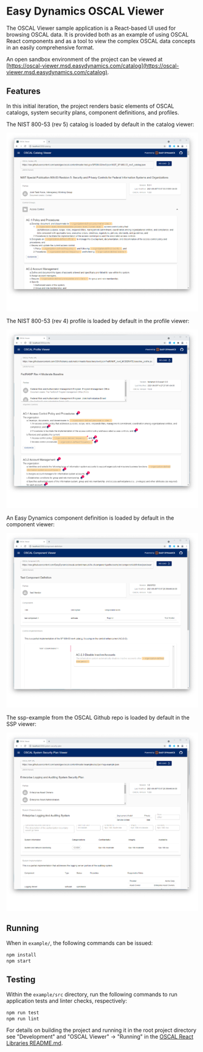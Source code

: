 # Easy Dynamics OSCAL Viewer

The OSCAL Viewer sample application is a React-based UI used for browsing OSCAL data. It is provided both as an
example of using OSCAL React components and as a tool to view the complex OSCAL data concepts in an easily
comprehensive format.

An open sandbox environment of the project can be viewed at
[https://oscal-viewer.msd.easydynamics.com/catalog](https://oscal-viewer.msd.easydynamics.com/catalog).

## Features

In this initial iteration, the project renders basic elements of OSCAL catalogs, system security plans, component
definitions, and profiles.

The NIST 800-53 (rev 5) catalog is loaded by default in the catalog viewer:

![OSCSAL Catalog Viewer Screenshot](docs/resources/catalog-viewer-screenshot.png)

The NIST 800-53 (rev 4) profile is loaded by default in the profile viewer:

![OSCSAL Profile Viewer Screenshot](docs/resources/profile-viewer-screenshot.png)

An Easy Dynamics component definition is loaded by default in the component viewer:

![OSCSAL Component Viewer Screenshot](docs/resources/component-viewer-screenshot.png)

The ssp-example from the OSCAL Github repo is loaded by default in the SSP viewer:

![OSCSAL SSP Viewer Screenshot](docs/resources/ssp-viewer-screenshot.png)

## Running

When in `example/`, the following commands can be issued:

```text
npm install
npm start
```

## Testing

Within the `example/src` directory, run the following commands to run application tests and linter checks, respectively:

```text
npm run test
npm run lint
```

For details on building the project and running it in the root project directory see "Development" and "OSCAL Viewer"
→ "Running" in the [OSCAL React Libraries README.md](../README.md).
